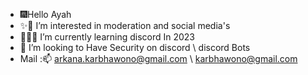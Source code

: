 - 🎆Hello Ayah
- ✨🎉 I’m interested in moderation and social media's
- 🎉🎉🎉 I’m currently learning discord In 2023
- 🔰 I’m looking to Have Security on discord \ discord Bots
- Mail :📫 arkana.karbhawono@gmail.com \ karbhawono@gmail.com

<!---
Nothingplayz_roblox is a ✨ special ✨ repository because its Discord appears on your GitHub profile.
You can click the Preview link to take a look at your changes.
--->
